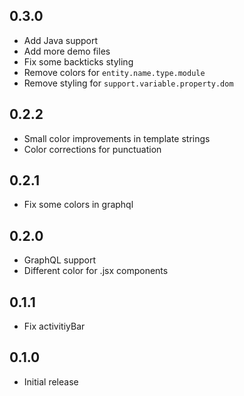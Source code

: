 ## 0.3.0

- Add Java support
- Add more demo files
- Fix some backticks styling
- Remove colors for `entity.name.type.module`
- Remove styling for `support.variable.property.dom`

## 0.2.2

- Small color improvements in template strings
- Color corrections for punctuation

## 0.2.1

- Fix some colors in graphql

## 0.2.0

- GraphQL support
- Different color for .jsx components

## 0.1.1

- Fix activitiyBar

## 0.1.0

- Initial release
